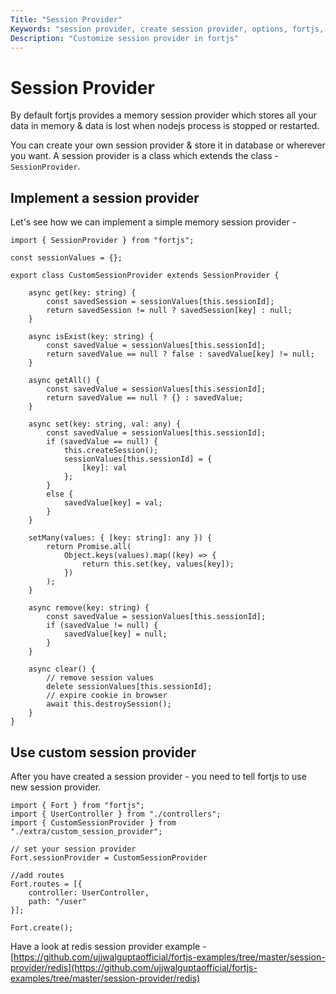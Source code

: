 ```yaml
---
Title: "Session Provider"
Keywords: "session provider, create session provider, options, fortjs, node"
Description: "Customize session provider in fortjs"
---
```


# Session Provider

By default fortjs provides a memory session provider which stores all your data in memory & data is lost when nodejs process is stopped or restarted.

You can create your own session provider & store it in database or wherever you want. A session provider is a class which extends the class - `SessionProvider`.

## Implement a session provider
Let's see how we can implement a simple memory session provider - 

```
import { SessionProvider } from "fortjs";

const sessionValues = {};

export class CustomSessionProvider extends SessionProvider {

    async get(key: string) {
        const savedSession = sessionValues[this.sessionId];
        return savedSession != null ? savedSession[key] : null;
    }

    async isExist(key: string) {
        const savedValue = sessionValues[this.sessionId];
        return savedValue == null ? false : savedValue[key] != null;
    }

    async getAll() {
        const savedValue = sessionValues[this.sessionId];
        return savedValue == null ? {} : savedValue;
    }

    async set(key: string, val: any) {
        const savedValue = sessionValues[this.sessionId];
        if (savedValue == null) {
            this.createSession();
            sessionValues[this.sessionId] = {
                [key]: val
            };
        }
        else {
            savedValue[key] = val;
        }
    }

    setMany(values: { [key: string]: any }) {
        return Promise.all(
            Object.keys(values).map((key) => {
                return this.set(key, values[key]);
            })
        );
    }

    async remove(key: string) {
        const savedValue = sessionValues[this.sessionId];
        if (savedValue != null) {
            savedValue[key] = null;
        }
    }

    async clear() {
        // remove session values
        delete sessionValues[this.sessionId];
        // expire cookie in browser
        await this.destroySession();
    }
}

```

## Use custom session provider

After you have created a session provider - you need to tell fortjs to use new session provider.

```
import { Fort } from "fortjs";
import { UserController } from "./controllers";
import { CustomSessionProvider } from "./extra/custom_session_provider";

// set your session provider
Fort.sessionProvider = CustomSessionProvider

//add routes
Fort.routes = [{
    controller: UserController,
    path: "/user"
}];

Fort.create();
```

Have a look at redis session provider example - [https://github.com/ujjwalguptaofficial/fortjs-examples/tree/master/session-provider/redis](https://github.com/ujjwalguptaofficial/fortjs-examples/tree/master/session-provider/redis)